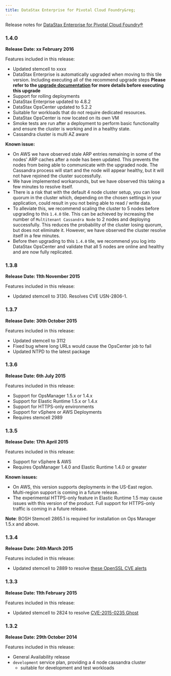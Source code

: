 ```yaml
---
title: DataStax Enterprise for Pivotal Cloud Foundry&reg;
---
```


Release notes for [DataStax Enterprise for Pivotal Cloud Foundry&reg;](https://network.pivotal.io/products/p-cassandra)

### 1.4.0
**Release Date: xx February 2016**

Features included in this release:

* Updated stemcell to xxxx
* DataStax Enterprise is automatically upgraded when moving to this tile version. Including executing all of the recommend upgrade steps **Please refer to the [upgrade documentation](upgrade.html) for more details before executing this upgrade**
* Support for rolling deployments
* DataStax Enterprise updated to 4.8.2
* DataStax OpsCenter updated to 5.2.2
* Suitable for workloads that do not require dedicated resources.
* DataStax OpsCenter is now located on its own VM
* Smoke tests are run after a deployment to perform basic functionality and ensure the cluster is working and in a healthy state.
* Cassandra cluster is multi AZ aware

**Known issue:**

* On AWS we have observed stale ARP entries remaining in some of the nodes' ARP caches after a node has been updated. This prevents the nodes from being able to communicate with the upgraded node. The Cassandra process will start and the node will appear healthy, but it will not have rejoined the cluster successfully.
* We have implemented workarounds, but we have observed this taking a few minutes to resolve itself.
* There is a risk that with the default 4 node cluster setup, you can lose quorum in the cluster which, depending on the chosen settings in your application, could result in you not being able to read / write data.
* To alleviate this, we recommend scaling the cluster to 5 nodes before upgrading to this `1.4.0` tile. This can be achieved by increasing the number of `Multitenant Cassandra Node` to 2 nodes and deploying successfully. This reduces the probability of the cluster losing quorum, but does not eliminate it. However, we have observed the cluster resolve itself in a few minutes.
* Before then upgrading to this `1.4.0` tile, we recommend you log into DataStax OpsCenter and validate that all 5 nodes are online and healthy and are now fully replicated.

### 1.3.8
**Release Date: 11th November 2015**

Features included in this release:

* Updated stemcell to 3130. Resolves CVE USN-2806-1.

### 1.3.7
**Release Date: 30th October 2015**

Features included in this release:

* Updated stemcell to 3112
* Fixed bug where long URLs would cause the OpsCenter job to fail
* Updated NTPD to the latest package

### 1.3.6
**Release Date: 6th July 2015**

Features included in this release:

* Support for OpsManager 1.5.x or 1.4.x
* Support for Elastic Runtime 1.5.x or 1.4.x
* Support for HTTPS-only environments
* Support for vSphere or AWS Deployments
* Requires stemcell 2989

### 1.3.5
**Release Date: 17th April 2015**

Features included in this release:

* Support for vSphere & AWS
* Requires OpsManager 1.4.0 and Elastic Runtime 1.4.0 or greater

**Known issues:**

* On AWS, this version supports deployments in the US-East region. Multi-region support is coming in a future release.
* The experimental HTTPS-only feature in Elastic Runtime 1.5 may cause issues with this version of the product. Full support for HTTPS-only traffic is coming in a future release.

<p class="note"><strong>Note</strong>: BOSH Stemcell 2865.1 is required for installation on Ops Manager 1.5.x and above. </p>

### 1.3.4
**Release Date: 24th March 2015**

Features included in this release:

* Updated stemcell to 2889 to resolve [these OpenSSL CVE alerts](http://pivotal.io/security/usn-2537-1)

### 1.3.3
**Release Date: 11th February 2015**

Features included in this release:

* Updated stemcell to 2824 to resolve [CVE-2015-0235 Ghost](http://www.pivotal.io/security/cve-2015-0235)

### 1.3.2
**Release Date: 29th October 2014**

Features included in this release:

* General Availability release
* `development` service plan, providing a 4 node cassandra cluster
  * suitable for development and test workloads
